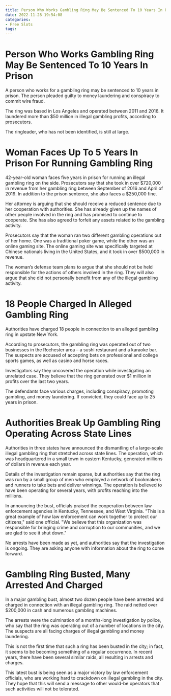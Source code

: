 ```yaml
---
title: Person Who Works Gambling Ring May Be Sentenced To 10 Years In Prison
date: 2022-11-28 19:54:08
categories:
- Free Slots
tags:
---
```



#  Person Who Works Gambling Ring May Be Sentenced To 10 Years In Prison

A person who works for a gambling ring may be sentenced to 10 years in prison. The person pleaded guilty to money laundering and conspiracy to commit wire fraud. 

The ring was based in Los Angeles and operated between 2011 and 2016. It laundered more than $50 million in illegal gambling profits, according to prosecutors. 

The ringleader, who has not been identified, is still at large.

#  Woman Faces Up To 5 Years In Prison For Running Gambling Ring

42-year-old woman faces five years in prison for running an illegal gambling ring on the side. Prosecutors say that she took in over $720,000 in revenue from her gambling ring between September of 2016 and April of 2019. In addition to the prison sentence, she also faces a $250,000 fine.

Her attorney is arguing that she should receive a reduced sentence due to her cooperation with authorities. She has already given up the names of other people involved in the ring and has promised to continue to cooperate. She has also agreed to forfeit any assets related to the gambling activity.

Prosecutors say that the woman ran two different gambling operations out of her home. One was a traditional poker game, while the other was an online gaming site. The online gaming site was specifically targeted at Chinese nationals living in the United States, and it took in over $500,000 in revenue.

The woman’s defense team plans to argue that she should not be held responsible for the actions of others involved in the ring. They will also argue that she did not personally benefit from any of the illegal gambling activity.

#  18 People Charged In Alleged Gambling Ring

Authorities have charged 18 people in connection to an alleged gambling ring in upstate New York.

According to prosecutors, the gambling ring was operated out of two businesses in the Rochester area – a sushi restaurant and a karaoke bar. The suspects are accused of accepting bets on professional and college sports games, as well as casino and horse races.

Investigators say they uncovered the operation while investigating an unrelated case. They believe that the ring generated over $1 million in profits over the last two years.

The defendants face various charges, including conspiracy, promoting gambling, and money laundering. If convicted, they could face up to 25 years in prison.

#  Authorities Break Up Gambling Ring Operating Across State Lines

Authorities in three states have announced the dismantling of a large-scale illegal gambling ring that stretched across state lines. The operation, which was headquartered in a small town in eastern Kentucky, generated millions of dollars in revenue each year.

Details of the investigation remain sparse, but authorities say that the ring was run by a small group of men who employed a network of bookmakers and runners to take bets and deliver winnings. The operation is believed to have been operating for several years, with profits reaching into the millions.

In announcing the bust, officials praised the cooperation between law enforcement agencies in Kentucky, Tennessee, and West Virginia. "This is a great example of how law enforcement can work together to protect our citizens," said one official. "We believe that this organization was responsible for bringing crime and corruption to our communities, and we are glad to see it shut down."

No arrests have been made as yet, and authorities say that the investigation is ongoing. They are asking anyone with information about the ring to come forward.

#  Gambling Ring Busted, Many Arrested And Charged

In a major gambling bust, almost two dozen people have been arrested and charged in connection with an illegal gambling ring. The raid netted over $200,000 in cash and numerous gambling machines.

The arrests were the culmination of a months-long investigation by police, who say that the ring was operating out of a number of locations in the city. The suspects are all facing charges of illegal gambling and money laundering.

This is not the first time that such a ring has been busted in the city; in fact, it seems to be becoming something of a regular occurrence. In recent years, there have been several similar raids, all resulting in arrests and charges.

This latest bust is being seen as a major victory by law enforcement officials, who are working hard to crackdown on illegal gambling in the city. They hope that this will send a message to other would-be operators that such activities will not be tolerated.